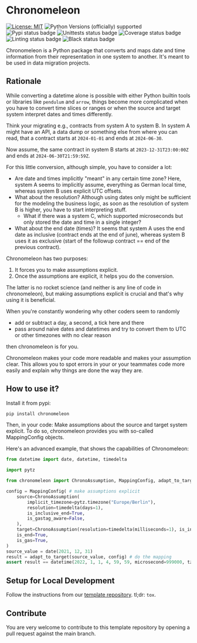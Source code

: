 # Chronomeleon

[![License: MIT](https://img.shields.io/badge/License-MIT-yellow.svg)](LICENSE)
![Python Versions (officially) supported](https://img.shields.io/pypi/pyversions/chronomeleon.svg)
![Pypi status badge](https://img.shields.io/pypi/v/chronomeleon)
![Unittests status badge](https://github.com/Hochfrequenz/chronomeleon/workflows/Unittests/badge.svg)
![Coverage status badge](https://github.com/Hochfrequenz/chronomeleon/workflows/Coverage/badge.svg)
![Linting status badge](https://github.com/Hochfrequenz/chronomeleon/workflows/Linting/badge.svg)
![Black status badge](https://github.com/Hochfrequenz/chronomeleon/workflows/Formatting/badge.svg)

Chronomeleon is a Python package that converts and maps date and time information from their representation in one system to another.
It's meant to be used in data migration projects.

## Rationale
While converting a datetime alone is possible with either Python builtin tools or libraries like `pendulum` and `arrow`,
things become more complicated when you have to convert time slices or ranges or when the source and target system interpret dates and times differently.

Think your migrating e.g., contracts from system A to system B.
In system A might have an API, a data dump or something else from where you can read,
that a contract starts at `2024-01-01` and ends at `2024-06-30`.

Now assume, the same contract in system B starts at `2023-12-31T23:00:00Z` and ends at `2024-06-30T21:59:59Z`.

For this little conversion, although simple, you have to consider a lot:
* Are date and times implicitly "meant" in any certain time zone? Here, system A seems to implicitly assume, everything as German local time, whereas system B uses explicit UTC offsets.
* What about the resolution? Although using dates only might be sufficient for the modeling the business logic, as soon as the resolution of system B is higher, you have to start interpreting stuff.
  * What if there was a system C, which supported microseconds but only stored the date and time in a single integer?
* What about the end date (times)? It seems that system A uses the end date as inclusive (contract ends at the end of june), whereas system B uses it as exclusive (start of the followup contract == end of the previous contract).

Chronomeleon has two purposes:
1. It forces you to make assumptions explicit.
2. Once the assumptions are explicit, it helps you do the conversion.

The latter is no rocket science (and neither is any line of code in chronomeleon), but making assumptions explicit is crucial and that's why using it is beneficial.

When you're constantly wondering why other coders seem to randomly
* add or subtract a day, a second, a tick here and there
* pass around naive dates and datetimes and try to convert them to UTC or other timezones with no clear reason

then chronomeleon is for you.

Chronomeleon makes your code more readable and makes your assumption clear.
This allows you to spot errors in your or your teammates code more easily and explain why things are done the way they are.

## How to use it?
Install it from pypi:
```bash
pip install chronomeleon
```

Then, in your code: Make assumptions about the source and target system explicit.
To do so, chronomeleon provides you with so-called MappingConfig objects.

Here's an advanced example, that shows the capabilities of Chronomeleon:
```python
from datetime import date, datetime, timedelta

import pytz

from chronomeleon import ChronoAssumption, MappingConfig, adapt_to_target

config = MappingConfig( # make assumptions explicit
    source=ChronoAssumption(
        implicit_timezone=pytz.timezone("Europe/Berlin"),
        resolution=timedelta(days=1),
        is_inclusive_end=True,
        is_gastag_aware=False,
    ),
    target=ChronoAssumption(resolution=timedelta(milliseconds=1), is_inclusive_end=True, is_gastag_aware=True),
    is_end=True,
    is_gas=True,
)
source_value = date(2021, 12, 31)
result = adapt_to_target(source_value, config) # do the mapping
assert result == datetime(2022, 1, 1, 4, 59, 59, microsecond=999000, tzinfo=pytz.utc)
```


## Setup for Local Development
Follow the instructions from our [template repository](https://github.com/Hochfrequenz/python_template_repository?tab=readme-ov-file#how-to-use-this-repository-on-your-machine).
tl;dr: `tox`.

## Contribute
You are very welcome to contribute to this template repository by opening a pull request against the main branch.
